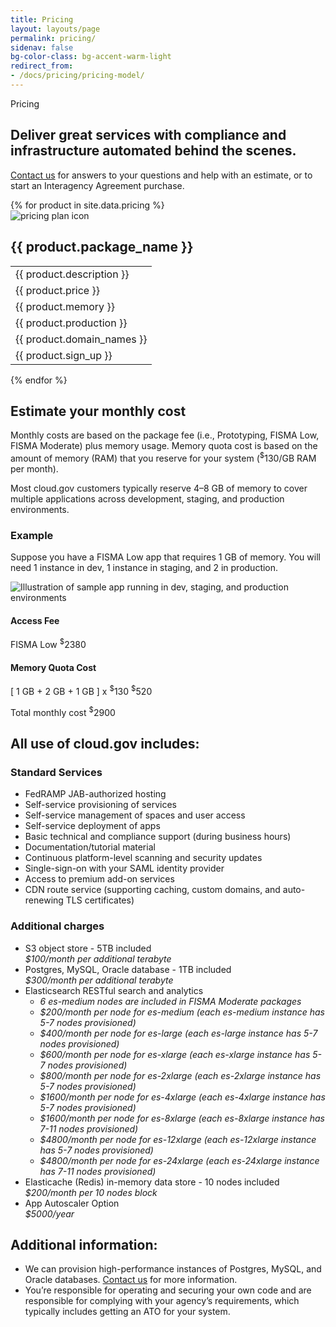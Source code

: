 ```yaml
---
title: Pricing
layout: layouts/page
permalink: pricing/
sidenav: false
bg-color-class: bg-accent-warm-light
redirect_from:
- /docs/pricing/pricing-model/
---
```

<div class="usa-content">
  <section class="usa-section">
    <div class="grid-row grid-gap">
      <div class="tablet:grid-col-9">
        <p class="text-uppercase margin-bottom-0">Pricing</p>
        <h1 class="margin-top-1 font-sans-3xl">
          Deliver great services with compliance and infrastructure automated behind the scenes.
        </h1>
        <p class="usa-intro">
          <a href="{{site.mailto}}">Contact us</a> for answers to your questions and help with an estimate, or to start an Interagency Agreement purchase.
        </p>
      </div>
    </div>
  </section>
  <section class="usa-section">
    <div class="grid-row products-pricing">
      {% for product in site.data.pricing %}
      <div class="desktop:grid-col">
        <div class="intro">
          <img src="{{site.baseurl}}/assets/images/content/{{ product.image }}" alt="pricing plan icon" class="square-15"/>
          <h2>{{ product.package_name }}</h2>
        </div>
        <table class="usa-table usa-table--borderless">
          <tbody>
            <tr>
              <td class="intro-info">
                {{ product.description }}
              </td>
            </tr>
            <tr>
              <td class="intro-info">
                {{ product.price }}
              </td>
            </tr>
            <tr>
              <td class="small-info">
                {{ product.memory }}
              </td>
            </tr>
            <tr>
              <td class="small-info">
                {{ product.production }}
              </td>
            </tr>
            <tr>
              <td class="small-info">
                {{ product.domain_names }}
              </td>
            </tr>
            <tr>
              <td>
                <span class="font-sans-2xs">{{ product.sign_up }}</span>
              </td>
            </tr>
          </tbody>
        </table>
      </div>
      {% endfor %}
    </div>
  </section>
  <section class="usa-section">
    <div class="grid-row grid-gap">
      <div class="tablet:grid-col-7 pricing-calculations usa-prose">
        <a href="#estimate-your-monthly-cost"></a>
        <h2 id="estimate-your-monthly-cost">Estimate your monthly cost</h2>
        <p>
          Monthly costs are based on the package fee (i.e., Prototyping, FISMA Low, FISMA Moderate) plus memory usage. Memory quota cost is based on the amount of memory (RAM) that you reserve for your system (<sup>$</sup>130/GB RAM per month).
        </p>
        <p class="footnote">
          Most cloud.gov customers typically reserve 4–8 GB of memory to cover multiple applications across development, staging, and production environments.
        </p>
        <h3>Example</h3>
        <p>
          Suppose you have a FISMA Low app that requires 1 GB of memory. You will need 1 instance in dev, 1 instance in staging, and 2 in production.
        </p>
      </div>
    </div>
    <div class="grid-row grid-gap">
      <div class="diagram tablet:grid-col margin-y-5">
        <img src="{{site.baseurl}}/assets/images/content/pricing-example-FY20.png" alt="Illustration of sample app running in dev, staging, and production environments" />
      </div>
    </div>
    <div class="grid-row grid-gap">
      <div class="tablet:grid-col-6 pricing-calculations usa-prose">
        <h4>
          Access Fee
        </h4>
        <p class="pricing-line-item">
          FISMA Low <span><sup>$</sup>2380</span>
        </p>
        <h4>
          Memory Quota Cost
        </h4>
        <p class="pricing-line-item">
          [ 1 GB + 2 GB + 1 GB ] x <sup>$</sup>130 <span><sup>$</sup>520</span>
        </p>
        <p class="pricing-total">
          Total monthly cost <span><sup>$</sup>2900</span>
        </p>
      </div>
    </div>
  </section>
  <section class="usa-section">
    <div class="grid-row grid-gap">
      <div class="tablet:grid-col-7 usa-prose">
        <h2>All use of cloud.gov includes:</h2>
        <h3>Standard Services</h3>
      </div>
    </div>
    <div class="grid-row grid-gap">
      <div class="tablet:grid-col-6 usa-prose">
        <ul class="column-single">
          <li>
            FedRAMP JAB-authorized hosting
          </li>
          <li>
            Self-service provisioning of services
          </li>
          <li>
            Self-service management of spaces and user access
          </li>
          <li>
            Self-service deployment of apps
          </li>
          <li>
            Basic technical and compliance support (during business hours)
          </li>
          <li>
            Documentation/tutorial material
          </li>
          <li>
            Continuous platform-level scanning and security updates
          </li>
          <li>
            Single-sign-on with your SAML identity provider
          </li>
          <li>
            Access to premium add-on services
          </li>
          <li>
            CDN route service (supporting caching, custom domains, and auto-renewing TLS certificates)
          </li>
        </ul>
      </div>
    </div>
  </section>
  <section class="usa-section">
    <div class="grid-row grid-gap">
      <div class="tablet:grid-col-7 usa-prose">
        <h3>Additional charges</h3>
      </div>
    </div>
    <div class="grid-row grid-gap">
      <div class="tablet:grid-col-6 usa-prose">
        <ul class="column-single">
          <li>
            S3 object store -  5TB included<br><i>  $100/month per additional terabyte</i>
          </li>
          <li>
            Postgres, MySQL, Oracle database - 1TB included<br><i>$300/month per additional terabyte</i>
          </li>
          <li>
            Elasticsearch RESTful search and analytics<br>
            <ul>
              <li><i>6 es-medium nodes are included in FISMA Moderate packages</i></li>
              <li><i>$200/month per node for es-medium (each es-medium instance has 5-7 nodes provisioned)</i></li>
              <li><i>$400/month per node for es-large (each es-large instance has 5-7 nodes provisioned)</i></li>
              <li><i>$600/month per node for es-xlarge (each es-xlarge instance has 5-7 nodes provisioned)</i></li>
              <li><i>$800/month per node for es-2xlarge (each es-2xlarge instance has 5-7 nodes provisioned)</i></li>
              <li><i>$1600/month per node for es-4xlarge (each es-4xlarge instance has 5-7 nodes provisioned)</i></li>
              <li><i>$1600/month per node for es-8xlarge (each es-8xlarge instance has 7-11 nodes provisioned)</i></li>
              <li><i>$4800/month per node for es-12xlarge (each es-12xlarge instance has 5-7 nodes provisioned)</i></li>
              <li><i>$4800/month per node for es-24xlarge (each es-24xlarge instance has 7-11 nodes provisioned)</i></li>
            </ul>
          </li>
          <li>
            Elasticache (Redis) in-memory data store - 10 nodes included<br><i>$200/month per 10 nodes block</i>
          </li>
          <li>
            App Autoscaler Option<br><i>$5000/year</i>
          </li>
        </ul>
      </div>
    </div>
  </section>
  <section class="usa-section">
    <div class="grid-row grid-gap">
      <div class="tablet:grid-col-7 usa-prose">
        <h2>Additional information:</h2>
        <ul class="column-single">
          <li>
            We can provision high-performance instances of Postgres, MySQL, and Oracle databases. <a href="mailto:inquiries@cloud.gov">Contact us</a> for more information.
          </li>
          <li>
            You’re responsible for operating and securing your own code and are responsible for complying with your agency’s requirements, which typically includes getting an ATO for your system.
          </li>
        </ul>
      </div>
    </div>
  </section>
</div>
